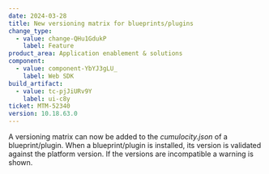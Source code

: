 ```yaml
---
date: 2024-03-28
title: New versioning matrix for blueprints/plugins
change_type:
  - value: change-QHu1GdukP
    label: Feature
product_area: Application enablement & solutions
component:
  - value: component-YbYJ3gLU_
    label: Web SDK
build_artifact:
  - value: tc-pjJiURv9Y
    label: ui-c8y
ticket: MTM-52340
version: 10.18.63.0
---
```

A versioning matrix can now be added to the <i>cumulocity.json</i> of a blueprint/plugin. When a blueprint/plugin is installed, its version is validated against the platform version. If the versions are incompatible a warning is shown.
